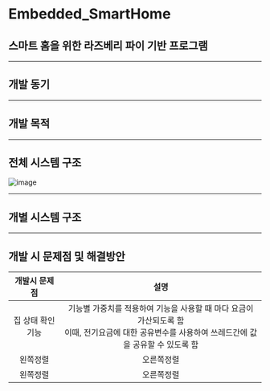 # Embedded_SmartHome
## 스마트 홈을 위한 라즈베리 파이 기반 프로그램

----
## 개발 동기

----
## 개발 목적


----
## 전체 시스템 구조
![image](https://user-images.githubusercontent.com/46674066/207764959-25c48553-5cac-4623-92a7-6d6fef7557cf.png)


----
## 개별 시스템 구조

----


## 개발 시 문제점 및 해결방안


|개발시 문제점|설명|
|:---:|:---:|
|집 상태 확인 기능|기능별 가중치를 적용하여 기능을 사용할 때 마다 요금이 가산되도록 함<br>이때, 전기요금에 대한 공유변수를 사용하여 쓰레드간에 값을 공유할 수 있도록 함|
|왼쪽정렬|오른쪽정렬||
|왼쪽정렬|오른쪽정렬||
